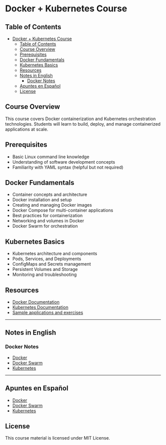 # Docker + Kubernetes Course

## Table of Contents
- [Docker + Kubernetes Course](#docker--kubernetes-course)
  - [Table of Contents](#table-of-contents)
  - [Course Overview](#course-overview)
  - [Prerequisites](#prerequisites)
  - [Docker Fundamentals](#docker-fundamentals)
  - [Kubernetes Basics](#kubernetes-basics)
  - [Resources](#resources)
  - [Notes in English](#notes-in-english)
    - [Docker Notes](#docker-notes)
  - [Apuntes en Español](#apuntes-en-español)
  - [License](#license)

## Course Overview
This course covers Docker containerization and Kubernetes orchestration technologies. Students will learn to build, deploy, and manage containerized applications at scale.

## Prerequisites
- Basic Linux command line knowledge
- Understanding of software development concepts
- Familiarity with YAML syntax (helpful but not required)

## Docker Fundamentals
- Container concepts and architecture
- Docker installation and setup
- Creating and managing Docker images
- Docker Compose for multi-container applications
- Best practices for containerization
- Networking and volumes in Docker
- Docker Swarm for orchestration

## Kubernetes Basics
- Kubernetes architecture and components
- Pods, Services, and Deployments
- ConfigMaps and Secrets management
- Persistent Volumes and Storage
- Monitoring and troubleshooting


## Resources
- [Docker Documentation](https://docs.docker.com/)
- [Kubernetes Documentation](https://kubernetes.io/docs/)
- [Sample applications and exercises](./samples/)

---

## Notes in English

### Docker Notes
- [Docker](https://docs.google.com/presentation/d/1_OHwgR6urk2aprUtA_auTiab4HyFZPAb84WhbyJNCPw/edit?usp=sharing)
- [Docker Swarm](https://docs.google.com/presentation/d/19ILUoEOoKUtO2D3BtckleGOP7X7mSYVG7iyH5NJ62ok/edit?usp=sharing)
- [Kubernetes](https://docs.google.com/presentation/d/1nysLGSyd1EbNPDXdZW_ScS_k_rSxdFOHJjiYpdtPGUk/edit?usp=sharing)

---

## Apuntes en Español
- [Docker](https://docs.google.com/presentation/d/1qCHYZolLx-4uazG_qCseIopisM69L-W1Dqcmkc2Ygm0/edit?usp=sharing)
- [Docker Swarm](https://docs.google.com/presentation/d/180NibY1-XB_hBy_XXcIfYvsePfF-16SE6f0PSTIc3MI/edit?usp=sharing)
- [Kubernetes](https://docs.google.com/presentation/d/10oN2S3c8zyUANC_SyRLJViqHW6v1FoV3mwCw-BX-2Rc/edit?usp=sharing)



## License
This course material is licensed under MIT License.